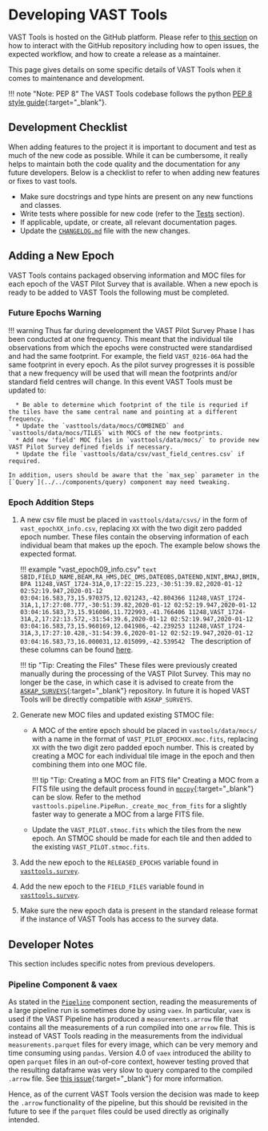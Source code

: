 # Developing VAST Tools

VAST Tools is hosted on the GitHub platform.
Please refer to [this section](github.md) on how to interact with the GitHub repository including how to open issues, the expected workflow, and how to create a release as a maintainer.

This page gives details on some specific details of VAST Tools when it comes to maintenance and development.

!!! note "Note: PEP 8"
    The VAST Tools codebase follows the python [PEP 8 style guide](https://pep8.org){:target="_blank"}.

## Development Checklist

When adding features to the project it is important to document and test as much of the new code as possible.
While it can be cumbersome, it really helps to maintain both the code quality and the documentation for any future developers.
Below is a checklist to refer to when adding new features or fixes to vast tools.

  - Make sure docstrings and type hints are present on any new functions and classes.
  - Write tests where possible for new code (refer to the [Tests](../tests) section).
  - If applicable, update, or create, all relevant documentation pages.
  - Update the [`CHANGELOG.md`](../../changelog) file with the new changes.

## Adding a New Epoch

VAST Tools contains packaged observing information and MOC files for each epoch of the VAST Pilot Survey that is available.
When a new epoch is ready to be added to VAST Tools the following must be completed.

### Future Epochs Warning

!!! warning 
    Thus far during development the VAST Pilot Survey Phase I has been conducted at one frequency.
    This meant that the individual tile observations from which the epochs were constructed were standardised and had the same footprint.
    For example, the field `VAST_0216-06A` had the same footprint in every epoch.
    As the pilot survey progresses it is possible that a new frequency will be used that will mean the footprints and/or standard field centres will change.
    In this event VAST Tools must be updated to:
      
      * Be able to determine which footprint of the tile is requried if the tiles have the same central name and pointing at a different frequency.
      * Update the `vasttools/data/mocs/COMBINED` and `vasttools/data/mocs/TILES` with MOCS of the new footprints.
      * Add new 'field' MOC files in `vasttools/data/mocs/` to provide new VAST Pilot Survey defined fields if necessary.
      * Update the file `vasttools/data/csv/vast_field_centres.csv` if required.
      
    In addition, users should be aware that the `max_sep` parameter in the [`Query`](../../components/query) component may need tweaking.

### Epoch Addition Steps

1. A new csv file must be placed in `vasttools/data/csvs/` in the form of `vast_epochXX_info.csv`, replacing `XX` with the two digit zero padded epoch number.
    These files contain the observing information of each individual beam that makes up the epoch.
    The example below shows the expected format.
    
    !!! example "vast_epoch09_info.csv"
        ```text
        SBID,FIELD_NAME,BEAM,RA_HMS,DEC_DMS,DATEOBS,DATEEND,NINT,BMAJ,BMIN,BPA
        11248,VAST_1724-31A,0,17:22:15.223,-30:51:39.82,2020-01-12 02:52:19.947,2020-01-12 03:04:16.583,73,15.970375,12.021243,-42.804366
        11248,VAST_1724-31A,1,17:27:08.777,-30:51:39.82,2020-01-12 02:52:19.947,2020-01-12 03:04:16.583,73,15.916086,11.722993,-41.766406
        11248,VAST_1724-31A,2,17:22:13.572,-31:54:39.6,2020-01-12 02:52:19.947,2020-01-12 03:04:16.583,73,15.960169,12.041986,-42.239253
        11248,VAST_1724-31A,3,17:27:10.428,-31:54:39.6,2020-01-12 02:52:19.947,2020-01-12 03:04:16.583,73,16.000031,12.015099,-42.539542
        ```
        The description of these columns can be found [here](../../components/survey/#fields-attributes).
    
    !!! tip "Tip: Creating the Files"
        These files were previously created manually during the processing of the VAST Pilot Survey.
        This may no longer be the case, in which case it is advised to create from the [`ASKAP_SURVEYS`](https://bitbucket.csiro.au/projects/ASKAP_SURVEYS/repos/vast/browse){:target="_blank"} repository.
        In future it is hoped VAST Tools will be directly compatible with `ASKAP_SURVEYS`.

2. Generate new MOC files and updated existing STMOC file:
    
    * A MOC of the entire epoch should be placed in `vastools/data/mocs/` with a name in the format of `VAST_PILOT_EPOCHXX.moc.fits`, replacing `XX` with the two digit zero padded epoch number.
        This is created by creating a MOC for each individual tile image in the epoch and then combining them into one MOC file.

        !!! tip "Tip: Creating a MOC from an FITS file"
            Creating a MOC from a FITS file using the default process found in [`mocpy`](https://cds-astro.github.io/mocpy/){:target="_blank"} can be slow.
            Refer to the method `vasttools.pipeline.PipeRun._create_moc_from_fits` for a slightly faster way to generate a MOC from a large FITS file.

    * Update the `VAST_PILOT.stmoc.fits` which the tiles from the new epoch.
        An STMOC should be made for each tile and then added to the existing `VAST_PILOT.stmoc.fits`.

3. Add the new epoch to the `RELEASED_EPOCHS` variable found in [`vasttools.survey`](../../reference/survey).

4. Add the new epoch to the `FIELD_FILES` variable found in [`vasttools.survey`](../../reference/survey).

5. Make sure the new epoch data is present in the standard release format if the instance of VAST Tools has access to the survey data.

## Developer Notes

This section includes specific notes from previous developers.

### Pipeline Component & vaex

As stated in the [`Pipeline`](../../components/pipeline) component section, reading the measurements of a large pipeline run is sometimes done by using `vaex`.
In particular, `vaex` is used if the VAST Pipeline has produced a `measurements.arrow` file that contains all the measurements of a run compiled into one `arrow` file.
This is instead of VAST Tools reading in the measurements from the individual `measurements.parquet` files for every image, which can be very memory and time consuming using `pandas`.
Version 4.0 of `vaex` introduced the ability to open `parquet` files in an out-of-core context, however testing proved that the resulting dataframe was very slow to query compared to the compiled `.arrow` file.
See [this issue](https://github.com/askap-vast/vast-tools/issues/225){:target="_blank"} for more information.

Hence, as of the current VAST Tools version the decision was made to keep the `.arrow` functionality of the pipeline, but this should be revisited in the future to see if the `parquet` files could be used directly as originally intended.